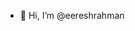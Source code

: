 - 👋 Hi, I’m @eereshrahman

<!---
eereshrahman/eereshrahman is a ✨ special ✨ repository because its `README.md` (this file) appears on your GitHub profile.
You can click the Preview link to take a look at your changes.
--->
